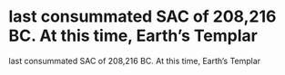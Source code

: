 # last consummated SAC of 208,216 BC. At this time, Earth’s Templar

last consummated SAC of 208,216 BC. At this time, Earth’s Templar